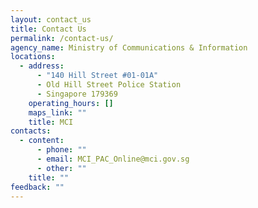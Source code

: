 ```yaml
---
layout: contact_us
title: Contact Us
permalink: /contact-us/
agency_name: Ministry of Communications & Information
locations:
  - address:
      - "140 Hill Street #01-01A"
      - Old Hill Street Police Station
      - Singapore 179369
    operating_hours: []
    maps_link: ""
    title: MCI
contacts:
  - content:
      - phone: ""
      - email: MCI_PAC_Online@mci.gov.sg
      - other: ""
    title: ""
feedback: ""
---
```

